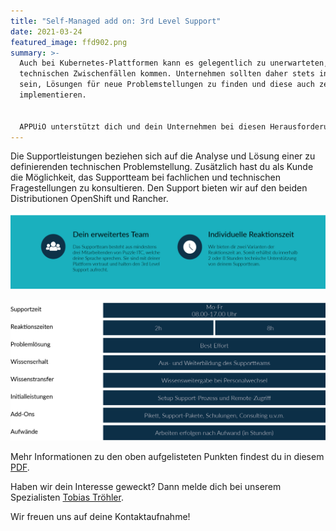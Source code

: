 ```yaml
---
title: "Self-Managed add on: 3rd Level Support"
date: 2021-03-24
featured_image: ffd902.png
summary: >-
  Auch bei Kubernetes-Plattformen kann es gelegentlich zu unerwarteten,
  technischen Zwischenfällen kommen. Unternehmen sollten daher stets in der Lage
  sein, Lösungen für neue Problemstellungen zu finden und diese auch zeitnah zu
  implementieren.


  APPUiO unterstützt dich und dein Unternehmen bei diesen Herausforderungen mit einem zuverlässigen und erfahrenen Support-Team. Unser Ziel ist es, das firmeninterne Know-how aufzubauen und bei Fragen als Experten zur Seite zu stehen.
---
```

Die Supportleistungen beziehen sich auf die Analyse und Lösung einer zu definierenden technischen Problemstellung. Zusätzlich hast du als Kunde die Möglichkeit, das Supportteam bei fachlichen und technischen Fragestellungen zu konsultieren. Den Support bieten wir auf den beiden Distributionen OpenShift und Rancher.

![](3rd-level-support_teil_1.png)

![](3rd-level-support_teil_2.png)

Mehr Informationen zu den oben aufgelisteten Punkten findest du in diesem [PDF](/images/uploads/3rd-level-support_digital.pdf).

Haben wir dein Interesse geweckt? Dann melde dich bei unserem Spezialisten [Tobias Tröhler](mailto:troehler@puzzle.ch).

Wir freuen uns auf deine Kontaktaufnahme!
